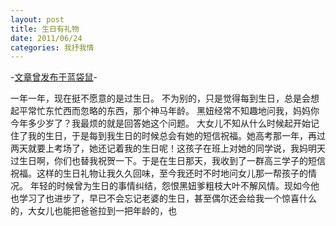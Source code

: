 ```yaml
---
layout: post
title: 生日有礼物
date: 2011/06/24
categories: 我抒我情
---
```


-[文章曾发布于蓝袋鼠](http://landaishu.hi2net.com/home/blog_read.asp?id=4175&blogid=99373)-



 一年一年，现在挺不愿意的是过生日。
 不为别的，只是觉得每到生日，总是会想起平常忙东忙西而忽略的东西，那个神马年龄。
黑妞经常不知趣地问我，妈妈你今年多少岁了？我最烦的就是回答她这个问题。
 大女儿不知从什么时候起开始记住了我的生日，于是每到我生日的时候总会有她的短信祝福。她高考那一年，再过两天就要上考场了，她还记着我的生日呢！这孩子在班上对她的同学说，我妈明天过生日啊，你们也替我祝贺一下。于是在生日那天，我收到了一群高三学子的短信祝福。这样的生日礼物让我久久回味，至今我还时不时地问女儿那一帮孩子的情况。
 年轻的时候曾为生日的事情纠结，怨恨黑妞爹粗枝大叶不解风情。现如今他也学习了也进步了，早已不会忘记老婆的生日，甚至偶尔还会给我一个惊喜什么的，大女儿也能把爸爸拉到一把年龄的，也